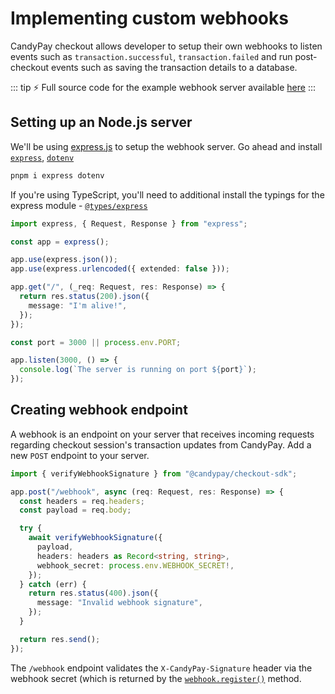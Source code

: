 # Implementing custom webhooks

CandyPay checkout allows developer to setup their own webhooks to listen events such as `transaction.successful`, `transaction.failed` and run post-checkout events such as saving the transaction details to a database.

::: tip :zap: Full source code for the example webhook server available [here](https://github.com/candypay/checkout-webhook-example)
:::

## Setting up an Node.js server

We'll be using [express.js](https://expressjs.com/) to setup the webhook server. Go ahead and install [`express`](https://npmjs.com/package/express), [`dotenv`](https://npmjs.com/package/dotenv)

```bash
pnpm i express dotenv
```

If you're using TypeScript, you'll need to additional install the typings for the express module - [`@types/express`](https://npmjs.com/package/@types/express)

```ts
import express, { Request, Response } from "express";

const app = express();

app.use(express.json());
app.use(express.urlencoded({ extended: false }));

app.get("/", (_req: Request, res: Response) => {
  return res.status(200).json({
    message: "I'm alive!",
  });
});

const port = 3000 || process.env.PORT;

app.listen(3000, () => {
  console.log(`The server is running on port ${port}`);
});
```

## Creating webhook endpoint

A webhook is an endpoint on your server that receives incoming requests regarding checkout session's transaction updates from CandyPay. Add a new `POST` endpoint to your server.

```ts
import { verifyWebhookSignature } from "@candypay/checkout-sdk";

app.post("/webhook", async (req: Request, res: Response) => {
  const headers = req.headers;
  const payload = req.body;

  try {
    await verifyWebhookSignature({
      payload,
      headers: headers as Record<string, string>,
      webhook_secret: process.env.WEBHOOK_SECRET!,
    });
  } catch (err) {
    return res.status(400).json({
      message: "Invalid webhook signature",
    });
  }

  return res.send();
});
```

The `/webhook` endpoint validates the `X-CandyPay-Signature` header via the webhook secret (which is returned by the [`webhook.register()`](./node-sdk.md#register) method.
